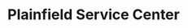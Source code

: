 ---
title: "Plainfield Service Center"
url: /plainfield/plainfield-service-center/
shop: Autowerkstatt
---
